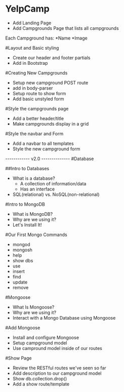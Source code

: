 # YelpCamp

* Add Landing Page
* Add Campgrounds Page that lists all campgrounds

Each Campground has:
    *Name
    *Image

#Layout and Basic styling
* Create our header and footer partials
* Add in Bootstrap

#Creating New Campgrounds
* Setup new campground POST route
* add in body-parser
* Setup route to show form
* Add basic unstyled form

#Style the campgrounds page
* Add a better header/title
* Make campgrounds display in a grid

#Style the navbar and Form
* Add a navbar to all templates
* Style the new campground form

------------ v2.0 --------------
#Database

##Intro to Databases
* What is a database?
    * A collection of information/data
    * Has an interface
* SQL(relational) vs. NoSQL(non-relational)

#Intro to MongoDB
* What is MongoDB?
* Why are we using it?
* Let's Install It!

#Our First Mongo Commands
* mongod
* mongosh
* help
* show dbs
* use
* insert
* find
* update
* remove

#Mongoose
* What Is Mongoose?
* Why are we using it?
* Interact with a Mongo Database using Mongoose

#Add Mongoose
* Install and configure Mongoose
* Setup campground model
* Use campround model inside of our routes

#Show Page
* Review the RESTful routes we've seen so far
* Add description to our campground model
* Show db.collection.drop()
* Add a show route/template
